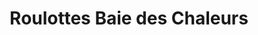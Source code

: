 ---
title: "Roulottes Baie des Chaleurs"
url: /new-richmond/roulottes-baie-des-chaleurs/
shop: caravan
---